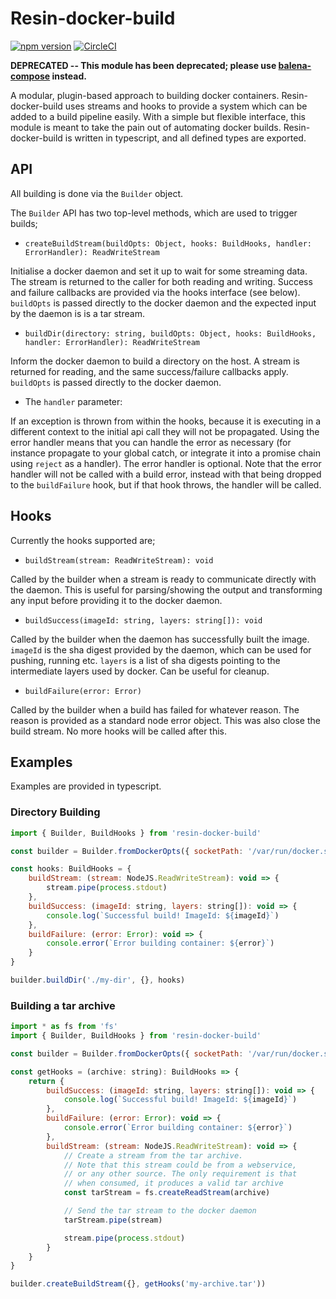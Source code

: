 # Resin-docker-build

[![npm version](https://badge.fury.io/js/resin-docker-build.svg)](https://badge.fury.io/js/resin-docker-build)
[![CircleCI](https://circleci.com/gh/resin-io/resin-docker-build.svg?style=svg)](https://circleci.com/gh/resin-io/resin-docker-build)

**DEPRECATED -- This module has been deprecated; please use [balena-compose](https://github.com/balena-io-modules/balena-compose) instead.**

A modular, plugin-based approach to building docker containers. Resin-docker-build uses streams and
hooks to provide a system which can be added to a build pipeline easily. With a simple but flexible
interface, this module is meant to take the pain out of automating docker builds. Resin-docker-build is
written in typescript, and all defined types are exported.

## API

All building is done via the `Builder` object.

The `Builder` API has two top-level methods, which are used to trigger builds;

* `createBuildStream(buildOpts: Object, hooks: BuildHooks, handler: ErrorHandler): ReadWriteStream`

Initialise a docker daemon and set it up to wait for some streaming data. The stream is returned to the
caller for both reading and writing. Success and failure callbacks are provided via the hooks interface
(see below). `buildOpts` is passed directly to the docker daemon and the expected input by the daemon is
is a tar stream.

* `buildDir(directory: string, buildOpts: Object, hooks: BuildHooks, handler: ErrorHandler): ReadWriteStream`

Inform the docker daemon to build a directory on the host. A stream is returned for reading, and
the same success/failure callbacks apply. `buildOpts` is passed directly to the docker daemon.


* The `handler` parameter:

If an exception is thrown from within the hooks, because it is executing in a
different context to the initial api call they will not be propagated. Using
the error handler means that you can handle the error as necessary (for instance
propagate to your global catch, or integrate it into a promise chain using
`reject` as a handler). The error handler is optional. Note that the error
handler will not be called with a build error, instead with that being dropped
to the `buildFailure` hook, but if that hook throws, the handler will be called.

## Hooks

Currently the hooks supported are;

* `buildStream(stream: ReadWriteStream): void`

Called by the builder when a stream is ready to communicate directly with the daemon. This is useful
for parsing/showing the output and transforming any input before providing it to the docker daemon.

* `buildSuccess(imageId: string, layers: string[]): void`

Called by the builder when the daemon has successfully built the image. `imageId` is the sha digest provided
by the daemon, which can be used for pushing, running etc. `layers` is a list of sha digests pointing to
the intermediate layers used by docker. Can be useful for cleanup.

* `buildFailure(error: Error)`

Called by the builder when a build has failed for whatever reason. The reason is provided as a standard
node error object. This was also close the build stream. No more hooks will be called after this.

## Examples

Examples are provided in typescript.

### Directory Building

```javascript
import { Builder, BuildHooks } from 'resin-docker-build'

const builder = Builder.fromDockerOpts({ socketPath: '/var/run/docker.sock' })

const hooks: BuildHooks = {
	buildStream: (stream: NodeJS.ReadWriteStream): void => {
		stream.pipe(process.stdout)
	},
	buildSuccess: (imageId: string, layers: string[]): void => {
		console.log(`Successful build! ImageId: ${imageId}`)
	},
	buildFailure: (error: Error): void => {
		console.error(`Error building container: ${error}`)
	}
}

builder.buildDir('./my-dir', {}, hooks)
```

### Building a tar archive
```javascript
import * as fs from 'fs'
import { Builder, BuildHooks } from 'resin-docker-build'

const builder = Builder.fromDockerOpts({ socketPath: '/var/run/docker.sock' })

const getHooks = (archive: string): BuildHooks => {
	return {
		buildSuccess: (imageId: string, layers: string[]): void => {
			console.log(`Successful build! ImageId: ${imageId}`)
		},
		buildFailure: (error: Error): void => {
			console.error(`Error building container: ${error}`)
		},
		buildStream: (stream: NodeJS.ReadWriteStream): void => {
			// Create a stream from the tar archive.
			// Note that this stream could be from a webservice,
			// or any other source. The only requirement is that
			// when consumed, it produces a valid tar archive
			const tarStream = fs.createReadStream(archive)

			// Send the tar stream to the docker daemon
			tarStream.pipe(stream)

			stream.pipe(process.stdout)
		}
	}
}

builder.createBuildStream({}, getHooks('my-archive.tar'))
```
